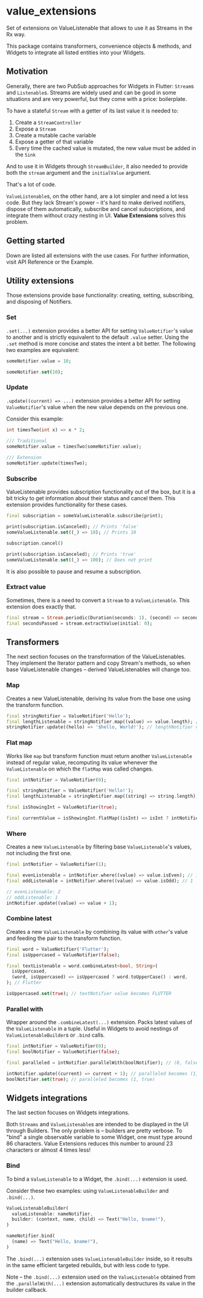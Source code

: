 # value_extensions

Set of extensions on ValueListenable that allows to use it as Streams in the Rx way. 

This package contains transformers, convenience objects & methods, and Widgets to integrate all listed entities into your Widgets.

## Motivation

Generally, there are two PubSub approaches for Widgets in Flutter: `Stream`s and `Listenable`s. Streams are widely used and can be good in some situations and are very powerful, but they come with a price: boilerplate. 

To have a stateful `Stream` with a getter of its last value it is needed to:
  1) Create a `StreamController`
  2) Expose a `Stream`
  3) Create a mutable cache variable
  4) Expose a getter of that variable
  5) Every time the cached value is mutated, the new value must be added in the `Sink`

And to use it in Widgets through `StreamBuilder`, it also needed to provide both the `stream` argument and the `initialValue` argument.

That's a lot of code.

`ValueListenable`s, on the other hand, are a lot simpler and need a lot less code. But they lack Stream's power – it's hard to make derived notifiers, dispose of them automatically, subscribe and cancel subscriptions, and integrate them without crazy nesting in UI. **Value Extensions** solves this problem.

## Getting started 

Down are listed all extensions with the use cases. For further information, visit API Reference or the Example.

## Utility extensions

Those extensions provide base functionality: creating, setting, subscribing, and disposing of Notifiers.

### Set

`.set(...)` extension provides a better API for setting `ValueNotifier`'s value to another and is strictly equivalent to the default `.value` setter. Using the `.set` method is more concise and states the intent a bit better. The following two examples are equivalent:

```dart
someNotifier.value = 10;

someNotifier.set(10);
```

### Update

`.update((current) => ...)` extension provides a better API for setting `ValueNotifier`'s value when the new value depends on the previous one.

Consider this example:

```dart
int timesTwo(int x) => x * 2;
  
/// Traditional
someNotifier.value = timesTwo(someNotifier.value);

/// Extension
someNotifier.update(timesTwo);
```

### Subscribe

ValueListenable provides subscription functionality out of the box, but it is a bit tricky to get information about their status and cancel them. This extension provides functionality for these cases.

```dart
final subscription = someValueListenable.subscribe(print);

print(subscription.isCanceled); // Prints 'false'
someValueListenable.set((_) => 10); // Prints 10

subscription.cancel()

print(subscription.isCanceled); // Prints 'true'
someValueListenable.set((_) => 100); // Does not print
```

It is also possible to pause and resume a subscription.

### Extract value

Sometimes, there is a need to convert a `Stream` to a `ValueListenable`. This extension does exactly that.

```dart
final stream = Stream.periodic(Duration(seconds: 1), (second) => second);
final secondsPassed = stream.extractValue(initial: 0);
```

## Transformers

The next section focuses on the transformation of the ValueListenables. They implement the Iterator pattern and copy Stream's methods, so when base ValueListenable changes – derived ValueListenables will change too.

### Map

Creates a new ValueListenable, deriving its value from the base one using the transform function.

```dart
final stringNotifier = ValueNotifier('Hello');
final lengthListenable = stringNotifier.map((value) => value.length); // 5
stringNotifier.update((hello) => '$hello, World!'); // lengthNotifier value becomes 13
```

### Flat map

Works like `map` but transform function must return another `ValueListenable` instead of regular value, recomputing its value whenever the `ValueListenable` on which the `flatMap` was called changes.

```dart
final intNotifier = ValueNotifier(0);

final stringNotifier = ValueNotifier('Hello!');
final lengthListenable = stringNotifier.map((string) => string.length);

final isShowingInt = ValueNotifier(true);

final currentValue = isShowingInt.flatMap((isInt) => isInt ? intNotifier : lengthListenable);
```

### Where

Creates a new `ValueListenable` by filtering base `ValueListenable`'s values, not including the first one. 

```dart
final intNotifier = ValueNotifier(1);

final evenListenable = intNotifier.where((value) => value.isEven); // 1
final oddListenable = intNotifier.where((value) => value.isOdd); // 1

// evenListenable: 2
// oddListenable: 1
intNotifier.update((value) => value + 1);
```

### Combine latest

Creates a new `ValueListenable` by combining its value with `other`'s value and feeding the pair to the transform function.

```dart
final word = ValueNotifier('Flutter');
final isUppercased = ValueNotifier(false);

final textListenable = word.combineLatest<bool, String>(
  isUppercased, 
  (word, isUppercased) => isUppercased ? word.toUpperCase() : word,
); // Flutter

isUppercased.set(true); // textNotifier value becomes FLUTTER
```

### Parallel with

Wrapper around the `.combineLatest(...)` extension. Packs latest values of the `ValueListenable` in a tuple. Useful in Widgets to avoid nestings of `ValueListenableBuilder`s or `.bind` calls.

```dart
final intNotifier = ValueNotifier(0);
final boolNotifier = ValueNotifier(false);

final paralleled = intNotifier.parallelWith(boolNotifier); // (0, false)

intNotifier.update((current) => current + 1); // paralleled becomes (1, false)
boolNotifier.set(true); // paralleled becomes (1, true)
```

## Widgets integrations

The last section focuses on Widgets integrations.

Both `Streams` and `ValueListenable`s are intended to be displayed in the UI through Builders. The only problem is – builders are pretty verbose. To "bind" a single observable variable to some Widget, one must type around 86 characters. Value Extensions reduces this number to around 23 characters or almost 4 times less!

### Bind

To bind a `ValueListenable` to a Widget, the `.bind(...)` extension is used. 

Consider these two examples: using `ValueListenableBuilder` and `.bind(...)`.

```dart
ValueListenableBuilder(
  valueListenable: nameNotifier,
  builder: (context, name, child) => Text("Hello, $name!"),
)
```

```dart 
nameNotifier.bind(
  (name) => Text("Hello, $name!"),
)
```

The `.bind(...)` extension uses `ValueListenableBuilder` inside, so it results in the same efficient targeted rebuilds, but with less code to type.

Note – the `.bind(...)` extension used on the `ValueListenable` obtained from the `.parallelWith(...)` extension automatically destructures its value in the builder callback.